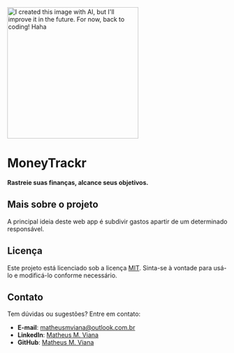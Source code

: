<img src="https://github.com/user-attachments/assets/904bd6d5-9112-4c53-827b-f9dd2d49f764" width="300px" height="auto" title="I created this image with AI, but I'll improve it in the future. For now, back to coding! Haha"/>

# MoneyTrackr

**Rastreie suas finanças, alcance seus objetivos.**

## Mais sobre o projeto

A principal ideia deste web app é subdivir gastos apartir de um determinado responsável.

## Licença

Este projeto está licenciado sob a licença [MIT](./LICENSE). Sinta-se à vontade para usá-lo e modificá-lo conforme necessário.

## Contato

Tem dúvidas ou sugestões? Entre em contato:
- **E-mail**: matheusmviana@outlook.com.br
- **LinkedIn**: [Matheus M. Viana](https://www.linkedin.com/in/matheusmartinsviana)
- **GitHub**: [Matheus M. Viana](https://github.com/matheusmartinsviana)
